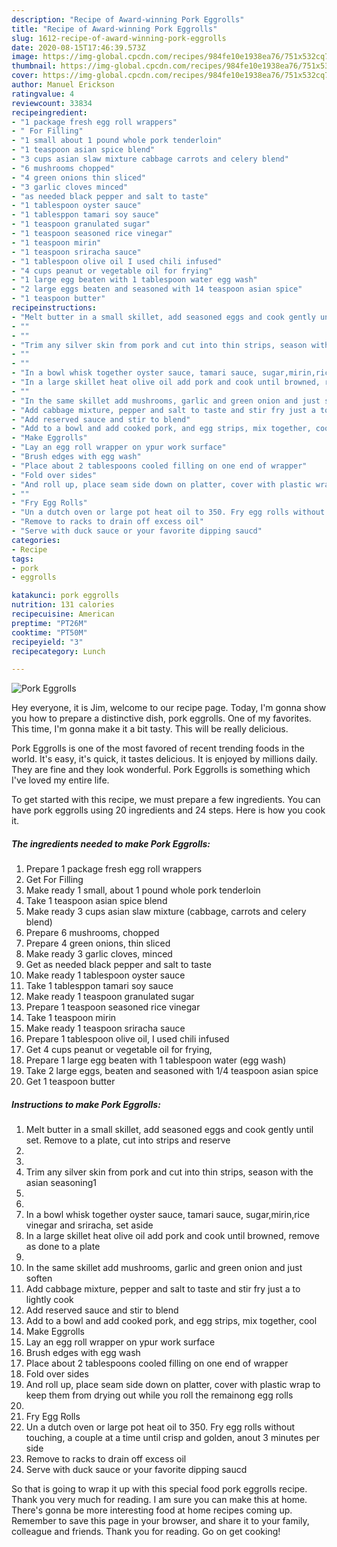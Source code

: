 ```yaml
---
description: "Recipe of Award-winning Pork Eggrolls"
title: "Recipe of Award-winning Pork Eggrolls"
slug: 1612-recipe-of-award-winning-pork-eggrolls
date: 2020-08-15T17:46:39.573Z
image: https://img-global.cpcdn.com/recipes/984fe10e1938ea76/751x532cq70/pork-eggrolls-recipe-main-photo.jpg
thumbnail: https://img-global.cpcdn.com/recipes/984fe10e1938ea76/751x532cq70/pork-eggrolls-recipe-main-photo.jpg
cover: https://img-global.cpcdn.com/recipes/984fe10e1938ea76/751x532cq70/pork-eggrolls-recipe-main-photo.jpg
author: Manuel Erickson
ratingvalue: 4
reviewcount: 33834
recipeingredient:
- "1 package fresh egg roll wrappers"
- " For Filling"
- "1 small about 1 pound whole pork tenderloin"
- "1 teaspoon asian spice blend"
- "3 cups asian slaw mixture cabbage carrots and celery blend"
- "6 mushrooms chopped"
- "4 green onions thin sliced"
- "3 garlic cloves minced"
- "as needed black pepper and salt to taste"
- "1 tablespoon oyster sauce"
- "1 tablesppon tamari soy sauce"
- "1 teaspoon granulated sugar"
- "1 teaspoon seasoned rice vinegar"
- "1 teaspoon mirin"
- "1 teaspoon sriracha sauce"
- "1 tablespoon olive oil I used chili infused"
- "4 cups peanut or vegetable oil for frying"
- "1 large egg beaten with 1 tablespoon water egg wash"
- "2 large eggs beaten and seasoned with 14 teaspoon asian spice"
- "1 teaspoon butter"
recipeinstructions:
- "Melt butter in a small skillet, add seasoned eggs and cook gently until set. Remove to a plate, cut into strips and reserve"
- ""
- ""
- "Trim any silver skin from pork and cut into thin strips, season with the asian seasoning1"
- ""
- ""
- "In a bowl whisk together oyster sauce, tamari sauce, sugar,mirin,rice vinegar and sriracha, set aside"
- "In a large skillet heat olive oil add pork and cook until browned, remove as done to a plate"
- ""
- "In the same skillet add mushrooms, garlic and green onion and just soften"
- "Add cabbage mixture, pepper and salt to taste and stir fry just a to lightly cook"
- "Add reserved sauce and stir to blend"
- "Add to a bowl and add cooked pork, and egg strips, mix together, cool"
- "Make Eggrolls"
- "Lay an egg roll wrapper on ypur work surface"
- "Brush edges with egg wash"
- "Place about 2 tablespoons cooled filling on one end of wrapper"
- "Fold over sides"
- "And roll up, place seam side down on platter, cover with plastic wrap to keep them from drying out while you roll the remainong egg rolls"
- ""
- "Fry Egg Rolls"
- "Un a dutch oven or large pot heat oil to 350. Fry egg rolls without touching, a couple at a time until crisp and golden, anout 3 minutes per side"
- "Remove to racks to drain off excess oil"
- "Serve with duck sauce or your favorite dipping saucd"
categories:
- Recipe
tags:
- pork
- eggrolls

katakunci: pork eggrolls 
nutrition: 131 calories
recipecuisine: American
preptime: "PT26M"
cooktime: "PT50M"
recipeyield: "3"
recipecategory: Lunch

---
```



![Pork Eggrolls](https://img-global.cpcdn.com/recipes/984fe10e1938ea76/751x532cq70/pork-eggrolls-recipe-main-photo.jpg)

Hey everyone, it is Jim, welcome to our recipe page. Today, I'm gonna show you how to prepare a distinctive dish, pork eggrolls. One of my favorites. This time, I'm gonna make it a bit tasty. This will be really delicious.

Pork Eggrolls is one of the most favored of recent trending foods in the world. It's easy, it's quick, it tastes delicious. It is enjoyed by millions daily. They are fine and they look wonderful. Pork Eggrolls is something which I've loved my entire life.




To get started with this recipe, we must prepare a few ingredients. You can have pork eggrolls using 20 ingredients and 24 steps. Here is how you cook it.

<!--inarticleads1-->

##### The ingredients needed to make Pork Eggrolls:

1. Prepare 1 package fresh egg roll wrappers
1. Get  For Filling
1. Make ready 1 small, about 1 pound whole pork tenderloin
1. Take 1 teaspoon asian spice blend
1. Make ready 3 cups asian slaw mixture (cabbage, carrots and celery blend)
1. Prepare 6 mushrooms, chopped
1. Prepare 4 green onions, thin sliced
1. Make ready 3 garlic cloves, minced
1. Get as needed black pepper and salt to taste
1. Make ready 1 tablespoon oyster sauce
1. Take 1 tablesppon tamari soy sauce
1. Make ready 1 teaspoon granulated sugar
1. Prepare 1 teaspoon seasoned rice vinegar
1. Take 1 teaspoon mirin
1. Make ready 1 teaspoon sriracha sauce
1. Prepare 1 tablespoon olive oil, I used chili infused
1. Get 4 cups peanut or vegetable oil for frying,
1. Prepare 1 large egg beaten with 1 tablespoon water (egg wash)
1. Take 2 large eggs, beaten and seasoned with 1/4 teaspoon asian spice
1. Get 1 teaspoon butter




<!--inarticleads2-->

##### Instructions to make Pork Eggrolls:

1. Melt butter in a small skillet, add seasoned eggs and cook gently until set. Remove to a plate, cut into strips and reserve
1. 
1. 
1. Trim any silver skin from pork and cut into thin strips, season with the asian seasoning1
1. 
1. 
1. In a bowl whisk together oyster sauce, tamari sauce, sugar,mirin,rice vinegar and sriracha, set aside
1. In a large skillet heat olive oil add pork and cook until browned, remove as done to a plate
1. 
1. In the same skillet add mushrooms, garlic and green onion and just soften
1. Add cabbage mixture, pepper and salt to taste and stir fry just a to lightly cook
1. Add reserved sauce and stir to blend
1. Add to a bowl and add cooked pork, and egg strips, mix together, cool
1. Make Eggrolls
1. Lay an egg roll wrapper on ypur work surface
1. Brush edges with egg wash
1. Place about 2 tablespoons cooled filling on one end of wrapper
1. Fold over sides
1. And roll up, place seam side down on platter, cover with plastic wrap to keep them from drying out while you roll the remainong egg rolls
1. 
1. Fry Egg Rolls
1. Un a dutch oven or large pot heat oil to 350. Fry egg rolls without touching, a couple at a time until crisp and golden, anout 3 minutes per side
1. Remove to racks to drain off excess oil
1. Serve with duck sauce or your favorite dipping saucd




So that is going to wrap it up with this special food pork eggrolls recipe. Thank you very much for reading. I am sure you can make this at home. There's gonna be more interesting food at home recipes coming up. Remember to save this page in your browser, and share it to your family, colleague and friends. Thank you for reading. Go on get cooking!
